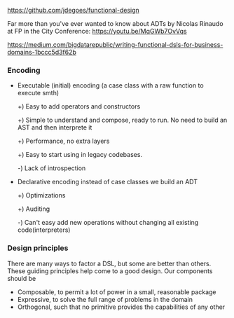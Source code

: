 

https://github.com/jdegoes/functional-design

Far more than you've ever wanted to know about ADTs by Nicolas Rinaudo at FP in the City Conference: https://youtu.be/MqGWb7OvVqs


https://medium.com/bigdatarepublic/writing-functional-dsls-for-business-domains-1bccc5d3f62b


### Encoding

* Executable (initial) encoding (a case class with a raw function to execute smth)

    +) Easy to add operators and constructors

    +) Simple to understand and compose, ready to run. No need to build an AST and then interprete it

    +) Performance, no extra layers

    +) Easy to start using in legacy codebases.

    -) Lack of introspection

* Declarative encoding instead of case classes we build an ADT

   +) Optimizations

   +) Auditing

   -) Can't easy add new operations without changing all existing code(interpreters)

### Design principles


There are many ways to factor a DSL, but some are better than others. These guiding principles help come to a good design. Our components should be
 * Composable, to permit a lot of power in a small, reasonable package
 * Expressive, to solve the full range of problems in the domain
 * Orthogonal, such that no primitive provides the capabilities of any other
